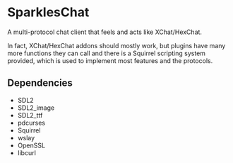 SparklesChat
============

A multi-protocol chat client that feels and acts like XChat/HexChat.

In fact, XChat/HexChat addons should mostly work, but plugins have many more functions they can call
and there is a Squirrel scripting system provided, which is used to implement most features and the protocols.

Dependencies
--------------
- SDL2
- SDL2_image
- SDL2_ttf
- pdcurses
- Squirrel
- wslay
- OpenSSL
- libcurl
